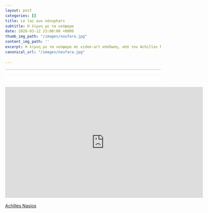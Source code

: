 ```yaml
---
layout: post
categories: []
title: Le lac aux nénuphars
subtitle: Η λίμνη με τα νούφαρα
date: 2020-03-12 23:00:00 +0000
thumb_img_path: "/images/noufara.jpg"
content_img_path: ''
excerpt: Η λίμνη με τα νούφαρα σε video-art απόδωση, από τον Achilles Nasios.
canonical_url: "/images/noufara.jpg"

---
```

![](/images/bwok-2.jpg)

<iframe title="vimeo-player" src="https://player.vimeo.com/video/397318996" width="640" height="360" frameborder="0" allowfullscreen></iframe>

<a href="https://anikon.org/" target="blank">Achilles Nasios</a>